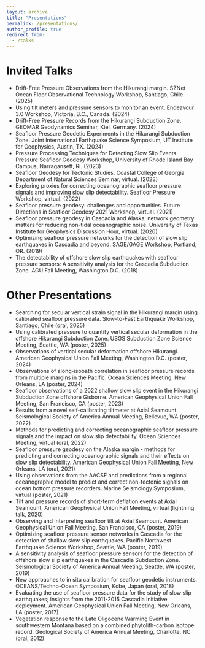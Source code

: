 ```yaml
---
layout: archive
title: "Presentations"
permalink: /presentations/
author_profile: true
redirect_from:
  - /talks
---
```


Invited Talks
=============

* Drift-Free Pressure Observations from the Hikurangi margin. SZNet Ocean Floor Observational Technology Workshop, Santiago, Chile. (2025)
* Using tilt meters and pressure sensors to monitor an event. Endeavour 3.0 Workshop, Victoria, B.C., Canada. (2024)
* Drift-Free Pressure Records from the Hikurangi Subduction Zone. GEOMAR Geodynamics Seminar, Kiel, Germany. (2024)
* Seafloor Pressure Geodetic Experiments in the Hikurangi Subduction Zone. Joint International Earthquake Science Symposium, UT Institute for Geophysics, Austin, TX. (2024)
* Pressure Processing Techniques for Detecting Slow Slip Events. Pressure Seafloor Geodesy Workshop, University of Rhode Island Bay Campus, Narragansett, RI. (2023)
* Seafloor Geodesy for Tectonic Studies. Coastal College of Georgia Department of Natural Sciences Seminar, virtual. (2023)
* Exploring proxies for correcting oceanographic seafloor pressure signals and improving slow slip detectability. Seafloor Pressure Workshop, virtual. (2022)
* Seafloor pressure geodesy: challenges and opportunities. Future Directions in Seafloor Geodesy 2021 Workshop, virtual. (2021) 
* Seafloor pressure geodesy in Cascadia and Alaska: network geometry matters for reducing non-tidal oceanographic noise. University of Texas Institute for Geophysics Discussion Hour, virtual. (2020)
* Optimizing seafloor pressure networks for the detection of slow slip earthquakes in Cascadia and beyond. SAGE/GAGE Workshop, Portland, OR. (2019)
* The detectability of offshore slow slip earthquakes with seafloor pressure sensors: A sensitivity analysis for the Cascadia Subduction Zone. AGU Fall Meeting, Washington D.C. (2018)

Other Presentations
===================

* Searching for secular vertical strain signal in the Hikurangi margin using calibrated seafloor pressure data. Slow-to-Fast Earthquake Workshop, Santiago, Chile (oral, 2025)
* Using calibrated pressure to quantify vertical secular deformation in the offshore Hikurangi Subduction Zone. USGS Subduction Zone Science Meeting, Seattle, WA (poster, 2025)
* Observations of vertical secular deformation offshore Hikurangi. American Geophysical Union Fall Meeting, Washington D.C. (poster, 2024)
* Observations of along-isobath correlation in seafloor pressure records from multiple margins in the Pacific. Ocean Sciences Meeting, New Orleans, LA (poster, 2024)
* Seafloor observations of a 2022 shallow slow slip event in the Hikurangi Subduction Zone offshore Gisborne. American Geophysical Union Fall Meeting, San Francisco, CA (poster, 2023)
* Results from a novel self-calibrating tiltmeter at Axial Seamount. Seismological Society of America Annual Meeting, Bellevue, WA (poster, 2022)
* Methods for predicting and correcting oceanographic seafloor pressure signals and the impact on slow slip detectability. Ocean Sciences Meeting, virtual (oral, 2022)
* Seafloor pressure geodesy on the Alaska margin - methods for predicting and correcting oceanographic signals and their effects on slow slip detectability. American Geophysical Union Fall Meeting, New Orleans, LA (oral, 2021)
* Using observations from the AACSE and predictions from a regional oceanographic model to predict and correct non-tectonic signals on ocean bottom pressure recorders. Marine Seismology Symposium, virtual (poster, 2021)
* Tilt and pressure records of short-term deflation events at Axial Seamount. American Geophysical Union Fall Meeting, virtual (lightning talk, 2020)
* Observing and interpreting seafloor tilt at Axial Seamount. American Geophysical Union Fall Meeting, San Francisco, CA (poster, 2019)
* Optimizing seafloor pressure sensor networks in Cascadia for the detection of shallow slow slip earthquakes. Pacific Northwest Earthquake Science Workshop, Seattle, WA (poster, 2019)
* A sensitivity analysis of seafloor pressure sensors for the detection of offshore slow slip earthquakes in the Cascadia Subduction Zone. Seismological Society of America Annual Meeting, Seattle, WA (poster, 2019)
* New approaches to in situ calibration for seafloor geodetic instruments. OCEANS/Techno-Ocean Symposium, Kobe, Japan (oral, 2018)
* Evaluating the use of seafloor pressure data for the study of slow slip earthquakes; insights from the 2011-2015 Cascadia Initiative deployment. American Geophysical Union Fall Meeting, New Orleans, LA (poster, 2017)
* Vegetation response to the Late Oligocene Warming Event in southwestern Montana based on a combined phytolith-carbon isotope record. Geological Society of America Annual Meeting, Charlotte, NC (oral, 2012)
